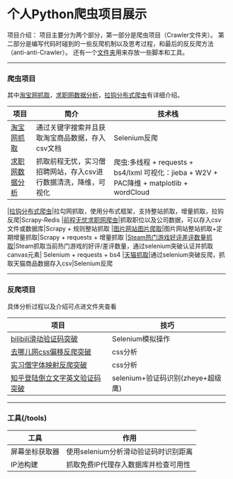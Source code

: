 
# 个人Python爬虫项目展示

项目介绍：
项目主要分为两个部分，第一部分是爬虫项目（Crawler文件夹）。
第二部分是编写代码时碰到的一些反爬机制以及思考过程，和最后的反反爬方法（anti-anti-Crawler）。
还有一个[文件夹](/tools)用来存放一些脚本和工具。



****  
### 爬虫项目
其中[淘宝网抓取](/Crawler/tb)，[求职网数据分析](/Crawler/jobFinder)，[拉钩分布式爬虫](/Crawler/lagouRedis)有详细介绍。

|项目|简介|技术栈|
|---|---|---
|[淘宝网抓取](/Crawler/tb)|通过关键字搜索并且获取淘宝商品数据，存入csv文档|Selenium反爬
|[求职网数据分析](/Crawler/jobFinder)|抓取前程无忧，实习僧招聘网站，存入csv进行数据清洗，降维，可视化|爬虫:多线程 + requests + bs4/lxml  可视化：jieba + W2V + PAC降维 + matplotlib + wordCloud

|[拉钩分布式爬虫](/Crawler/lagouRedis)|拉勾网抓取，使用分布式框架，支持整站抓取，增量抓取，拉钩反爬|Scrapy-Redis
|[前程无忧求职网爬虫](/Crawler/job51Scrapy)|抓取职位以及公司数据，可以存入csv文件或数据库|Scrapy + 规则整站抓取
|[图片网站图片爬取](/Crawler/meizitu)|图片网站整站抓取+定期增量抓取|Scrapy + requests + 增量抓取
|[Steam热门游戏好评差评数量抓取](/Crawler/steamWeekReport)|Steam抓取当前热门游戏的好评/差评数量，通过selenium突破认证并抓取canvas元素| Selenium + requests + bs4
|[天猫抓取](/Crawler/tmall)|通过selenium突破反爬，抓取天猫商品数据存入csv|Selenium反爬


****
### 反爬项目

具体分析过程以及介绍可点进文件夹查看

|项目|技巧|
|---|---
|[bilibili滑动验证码突破](/anti-anti-Crawler/bilibili滑动验证码突破)|Selenium模拟操作
|[去哪儿网css偏移反爬突破](/anti-anti-Crawler/去哪儿网css偏移反爬突破)|css分析
|[实习僧字体映射反爬突破](/anti-anti-Crawler/实习僧字体映射反爬突破)|css分析
|[知乎登陆倒立文字英文验证码突破](/anti-anti-Crawler/知乎倒立文字英文验证码突破)|selenium+验证码识别(zheye+超级鹰)


****
### 工具(/tools)

|工具|作用|
|---|---
|屏幕坐标获取器|使用selenium分析滑动验证码时识别距离
|IP池构建|抓取免费IP代理存入数据库并检查可用性
